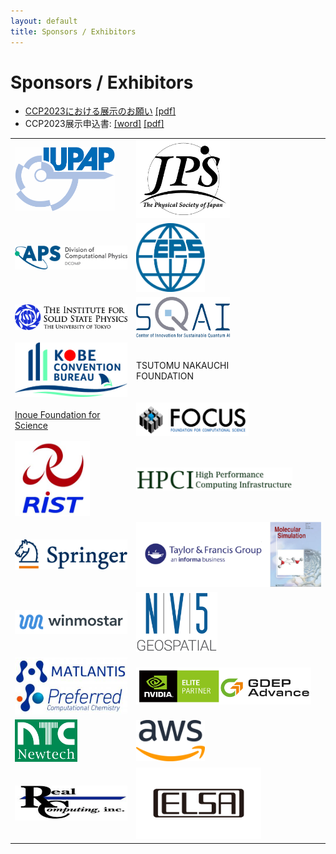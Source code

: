 ```yaml
---
layout: default
title: Sponsors / Exhibitors
---
```


# Sponsors / Exhibitors

* [CCP2023における展示のお願い](assets/files/CCP2023展示願い-2023-4.pdf) [[pdf]](assets/files/CCP2023展示願い-2023-4.pdf)
* CCP2023展示申込書: [[word]](assets/files/CCP2023展示申込書-2023-4.docx) [[pdf]](assets/files/CCP2023展示申込書-2023-4.pdf)

<table class="noborder">
<tr>
  <td><a href="https://iupap.org/"><img  class="noborder" src="assets/images/iupap-logo.png" width="160" /></a></td>
  <td><a href="https://journals.jps.jp/"><img class="noborder" src="assets/images/jps.png" width="150" /></a></td>
</tr>
<tr>
  <td><a href="assets/files/dcomp-membership.pdf"><img  class="noborder" src="assets/images/dcomp.png" width="260" /></a></td>
  <td><a href="https://www.eps.org/members/group.aspx?id=85228"><img class="noborder" src="assets/images/eps.png" width="110" /></a></td>
</tr>
<tr>
  <td><a href="https://www.issp.u-tokyo.ac.jp"><img class="noborder" src="assets/images/issp.jpg" width="250" /></a></td>
  <td><a href="https://sqai.jp"><img class="noborder" src="assets/images/sqai.png" width="150" /></a></td>
</tr>
<tr>
  <td><a href="https://kobe-convention.jp/en/"><img class="noborder" src="assets/images/kobe-convention-bureau.jpg" width="200" /></a></td>
  <td>TSUTOMU NAKAUCHI<br />FOUNDATION</td>
</tr>
<tr>
  <td><a href="https://www.inoue-zaidan.or.jp">Inoue Foundation for Science</a></td>
  <td><a href="https://www.j-focus.or.jp/"><img class="noborder" src="assets/images/focus.jpg" width="180" /></a></td>
</tr>
<tr>
  <td><a href="https://keisan.tokyo.rist.or.jp/"><img class="noborder" src="assets/images/rist.jpg" width="120" /></a></td>
  <td><a href="https://www.hpci-office.jp/"><img class="noborder" src="assets/images/hpci.png" width="250" /></a></td>
</tr>
<tr>
  <td><a href="https://www.springer.com"><img class="noborder" src="assets/images/springer.png" width="200" /></a></td>
  <td><a href="https://bit.ly/TnF_GMOS"><img class="noborder" src="assets/images/taylor-francis.png" width="450" /></a></td>
</tr>
<tr>
  <td><a href="https://winmostar.com/"><img class="noborder" src="assets/images/winmostar.png" width="250" /></a></td>
  <td><a href="https://www.harrisgeospatial.co.jp/"><img class="noborder" src="assets/images/nv5g.png" width="130" /></a></td>
</tr>
<tr>
  <td><a href="https://matlantis.com/"><img class="noborder" src="assets/images/pfcc.png" width="200" /></a></td>
  <td><a href="https://www.gdep.co.jp/"><img class="noborder" src="assets/images/gdep.png" width="280" /></a></td>
</tr>
<tr>
  <td><a href="https://www.newtech.co.jp/"><img class="noborder" src="assets/images/newtech.gif" width="100" /></a></td>
  <td><a href="https://aws.amazon.com/jp/government-education/worldwide/japan/UR-Industry-Site/"><img class="noborder" src="assets/images/aws.png" width="110" /></a></td>
</tr>
<tr>
  <td><a href="http://www.realcomputing.jp/"><img class="noborder" src="assets/images/rc.png" width="200" /></a></td>
  <td><a href="https://www.elsa-jp.co.jp/"><img class="noborder" src="assets/images/elsa.png" width="200" /></a></td>
</tr>

</table>
